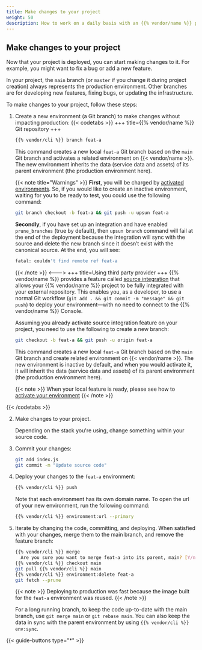 ```yaml
---
title: Make changes to your project
weight: 50
description: How to work on a daily basis with an {{% vendor/name %}} project?
---
```


## Make changes to your project

Now that your project is deployed, you can start making changes to it.
For example, you might want to fix a bug or add a new feature.

In your project, the `main` branch (or `master` if you change it during project creation) always represents the production environment.
Other branches are for developing new features, fixing bugs, or updating the infrastructure.

To make changes to your project, follow these steps:

1. Create a new environment (a Git branch) to make changes without impacting production:
{{< codetabs >}}
+++
title={{% vendor/name %}} Git repository
+++
   ```bash {location="Terminal"}
   {{% vendor/cli %}} branch feat-a
   ```
   This command creates a new local `feat-a` Git branch based on the `main` Git branch
   and activates a related environment on {{< vendor/name >}}.
   The new environment inherits the data (service data and assets) of its parent environment (the production environment here).

   {{< note title="Warnings" >}}
   **First**, you will be charged by [activated environments](/environments/deactivate-environment.md#reactivate-an-environment).
   So, if you would like to create an inactive environment, waiting for you to be ready to test, you could use the following command:
   ```bash {location="Terminal"}
   git branch checkout -b feat-a && git push -u upsun feat-a
   ```

   **Secondly**, if you have set up an integration and have enabled `prune_branches` (true by default), then `upsun branch` command will fail at the end of the deployment because the integration will sync with the source and delete the new branch since it doesn’t exist with the canonical source.
   At the end, you will see:
   ```bash
   fatal: couldn't find remote ref feat-a
   ```
   {{< /note >}}
<--->
+++
title=Using third party provider
+++
   {{% vendor/name %}} provides a feature called [source integration](integrations/source.html) that allows your {{% vendor/name %}} project to be fully integrated with your external repository.
   This enables you, as a developer, to use a normal Git workflow (`git add . && git commit -m "message" && git push`) to deploy your environment—with no need to connect to the {{% vendor/name %}} Console.

   Assuming you already activate source integration feature on your project, you need to use the following to create a new branch:
   ```bash {location="Terminal"}
   git checkout -b feat-a && git push -u origin feat-a
   ```
   This command creates a new local `feat-a` Git branch based on the `main` Git branch
   and create related environment on {{< vendor/name >}}.
   The new environment is inactive by default, and when you would activate it, it will inherit the data (service data and assets) of its parent environment (the production environment here).

   {{< note >}}
   When your local feature is ready, please see how to [activate your environment](/environments/deactivate-environment.md#reactivate-an-environment)
   {{< /note >}}

{{< /codetabs >}}


2. Make changes to your project.

   Depending on the stack you're using, change something within your source code.

3. Commit your changes:

   ```bash {location="Terminal"}
   git add index.js
   git commit -m "Update source code"
   ```

4. Deploy your changes to the `feat-a` environment:

   ```bash {location="Terminal"}
   {{% vendor/cli %}} push
   ```

   Note that each environment has its own domain name.
   To open the url of your new environment, run the following command:

   ```bash {location="Terminal"}
   {{% vendor/cli %}} environment:url --primary
   ```

5. Iterate by changing the code, committing, and deploying.
   When satisfied with your changes, merge them to the main branch,
   and remove the feature branch:

   ```bash {location="Terminal"}
   {{% vendor/cli %}} merge
     Are you sure you want to merge feat-a into its parent, main? [Y/n] y
   {{% vendor/cli %}} checkout main
   git pull {{% vendor/cli %}} main
   {{% vendor/cli %}} environment:delete feat-a
   git fetch --prune
   ```

   {{< note >}}
   Deploying to production was fast because the image built for the `feat-a` environment was reused.
   {{< /note >}}

   For a long running branch, to keep the code up-to-date with the main branch, use `git merge main` or `git rebase main`.
   You can also keep the data in sync with the parent environment by using `{{% vendor/cli %}} env:sync`.

{{< guide-buttons type="*" >}}

